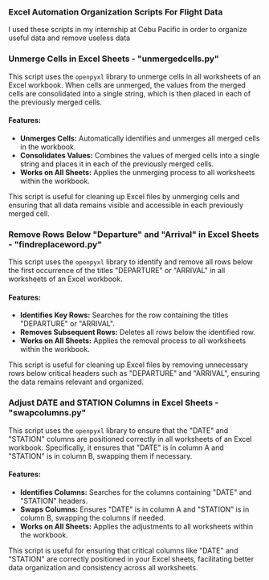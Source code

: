 ### Excel Automation Organization Scripts For Flight Data

I used these scripts in my internship at Cebu Pacific in order to organize useful data and remove useless data

### Unmerge Cells in Excel Sheets - "unmergedcells.py"

This script uses the `openpyxl` library to unmerge cells in all worksheets of an Excel workbook. When cells are unmerged, the values from the merged cells are consolidated into a single string, which is then placed in each of the previously merged cells.

#### Features:
- **Unmerges Cells:** Automatically identifies and unmerges all merged cells in the workbook.
- **Consolidates Values:** Combines the values of merged cells into a single string and places it in each of the previously merged cells.
- **Works on All Sheets:** Applies the unmerging process to all worksheets within the workbook.

This script is useful for cleaning up Excel files by unmerging cells and ensuring that all data remains visible and accessible in each previously merged cell.

### Remove Rows Below "Departure" and "Arrival" in Excel Sheets - "findreplaceword.py"

This script uses the `openpyxl` library to identify and remove all rows below the first occurrence of the titles "DEPARTURE" or "ARRIVAL" in all worksheets of an Excel workbook.

#### Features:
- **Identifies Key Rows:** Searches for the row containing the titles "DEPARTURE" or "ARRIVAL".
- **Removes Subsequent Rows:** Deletes all rows below the identified row.
- **Works on All Sheets:** Applies the removal process to all worksheets within the workbook.

This script is useful for cleaning up Excel files by removing unnecessary rows below critical headers such as "DEPARTURE" and "ARRIVAL", ensuring the data remains relevant and organized.

### Adjust DATE and STATION Columns in Excel Sheets - "swapcolumns.py"

This script uses the `openpyxl` library to ensure that the "DATE" and "STATION" columns are positioned correctly in all worksheets of an Excel workbook. Specifically, it ensures that "DATE" is in column A and "STATION" is in column B, swapping them if necessary.

#### Features:
- **Identifies Columns:** Searches for the columns containing "DATE" and "STATION" headers.
- **Swaps Columns:** Ensures "DATE" is in column A and "STATION" is in column B, swapping the columns if needed.
- **Works on All Sheets:** Applies the adjustments to all worksheets within the workbook.

This script is useful for ensuring that critical columns like "DATE" and "STATION" are correctly positioned in your Excel sheets, facilitating better data organization and consistency across all worksheets.
